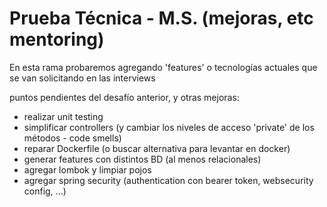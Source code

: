 # Prueba Técnica - M.S. (mejoras, etc mentoring)

En esta rama probaremos agregando 'features' o tecnologías actuales que se van solicitando en las interviews

puntos pendientes del desafío anterior, y otras mejoras:
* realizar unit testing
* simplificar controllers (y cambiar los niveles de acceso 'private' de los métodos - code smells)
* reparar Dockerfile (o buscar alternativa para levantar en docker)
* generar features con distintos BD (al menos relacionales)
* agregar lombok y limpiar pojos
* agregar spring security (authentication con bearer token, websecurity config, ...)
